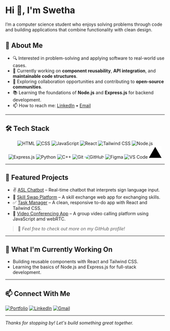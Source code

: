 

<!---
SSSwetha25/SSSwetha25 is a ✨ special ✨ repository because its `README.md` (this file) appears on your GitHub profile.
You can click the Preview link to take a look at your changes.
--->
<h1>Hi 👋, I'm Swetha</h1>


I’m a computer science student who enjoys solving problems through code and building applications that combine functionality with clean design.

## 🌱 About Me



- 🔍 Interested in problem-solving and applying software to real-world use cases.
- 🔧 Currently working on **component reusability**, **API integration**, and **maintainable code structures**.
- 🤝 Exploring collaboration opportunities and contributing to **open-source communities**.
- 📚 Learning the foundations of **Node.js** and **Express.js** for backend development.
- 📫 How to reach me: [LinkedIn](https://www.linkedin.com/in/swetha-s-s-63b3122b1) • [Email](mailto:yourmail@domain.com)
---

## 🛠️ Tech Stack

<p align="center">
  <!-- Languages -->
  <img src="https://cdn.jsdelivr.net/gh/devicons/devicon/icons/html5/html5-original.svg" width="40" alt="HTML" />
  <img src="https://cdn.jsdelivr.net/gh/devicons/devicon/icons/css3/css3-original.svg" width="40" alt="CSS" />
  <img src="https://cdn.jsdelivr.net/gh/devicons/devicon/icons/javascript/javascript-original.svg" width="40" alt="JavaScript" />
  

  <!-- Frontend -->
  <img src="https://cdn.jsdelivr.net/gh/devicons/devicon/icons/react/react-original.svg" width="40" alt="React" />
  <img src="https://upload.wikimedia.org/wikipedia/commons/d/d5/Tailwind_CSS_Logo.svg" width="40" alt="Tailwind CSS" />

  
  <!-- Backend -->
  <img src="https://cdn.jsdelivr.net/gh/devicons/devicon/icons/nodejs/nodejs-original.svg" width="40" alt="Node.js" />
  <img src="https://cdn.jsdelivr.net/gh/devicons/devicon/icons/express/express-original.svg" width="40" alt="Express.js" />
  <img src="https://cdn.jsdelivr.net/gh/devicons/devicon/icons/python/python-original.svg" width="40" alt="Python" />
<img src="https://cdn.jsdelivr.net/gh/devicons/devicon/icons/cplusplus/cplusplus-original.svg" width="40" alt="C++" />

  <!-- Tools -->
  <img src="https://cdn.jsdelivr.net/gh/devicons/devicon/icons/git/git-original.svg" width="40" alt="Git" />
  <img src="https://cdn.jsdelivr.net/gh/devicons/devicon/icons/github/github-original.svg" width="40" alt="GitHub" style="background-color:white;border-radius:50%;" />
  <img src="https://cdn.jsdelivr.net/gh/devicons/devicon/icons/figma/figma-original.svg" width="40" alt="Figma" />
  <img src="https://cdn.jsdelivr.net/gh/devicons/devicon/icons/vscode/vscode-original.svg" width="40" alt="VS Code" />
  <img src="https://raw.githubusercontent.com/devicons/devicon/master/icons/vercel/vercel-original.svg" width="40" alt="Vercel" />
  
</p>


---

## 🚀 Featured Projects

- ✌️ [ASL Chatbot](https://github.com/SSSwetha25/asl-chatbot) – Real-time chatbot that interprets sign language input.
- 🔁 [Skill Swap Platform](https://github.com/SSSwetha25/skill-swap-platform.git) – A skill exchange web app for exchanging skills.
-  ✅ [Task Manager](https://github.com/SSSwetha25/To-Do-App.git) – A clean, responsive to-do app with React and Tailwind CSS.
- 🎥 [Video Conferencing App](https://github.com/SSSwetha25/Video-Conferencing-App) – A group video calling platform using JavaScript amd webRTC.

> 📌 *Feel free to check out more on my GitHub profile!*
---

## 🎯 What I'm Currently Working On

- Building reusable components with React and Tailwind CSS.
- Learning the basics of Node.js and Express.js for full-stack development.


---


## 📫 Connect With Me
[![Portfolio](https://img.shields.io/badge/Portfolio-000?style=for-the-badge&logo=vercel&logoColor=white)](https://developer-portfolio-six-bay.vercel.app/)
[![LinkedIn](https://img.shields.io/badge/LinkedIn-0077B5?style=for-the-badge&logo=linkedin&logoColor=white)](https://www.linkedin.com/in/swetha-s-s-63b3122b1) [![Gmail](https://img.shields.io/badge/Email-D14836?style=for-the-badge&logo=gmail&logoColor=white)](mailto:sweth255@gmail.com)

---

*Thanks for stopping by! Let's build something great together.* 
